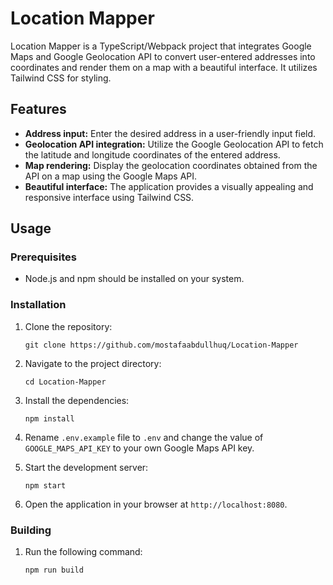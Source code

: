 # Location Mapper

Location Mapper is a TypeScript/Webpack project that integrates Google Maps and Google Geolocation API to convert user-entered addresses into coordinates and render them on a map with a beautiful interface. It utilizes Tailwind CSS for styling.

## Features

-   **Address input:** Enter the desired address in a user-friendly input field.
-   **Geolocation API integration:** Utilize the Google Geolocation API to fetch the latitude and longitude coordinates of the entered address.
-   **Map rendering:** Display the geolocation coordinates obtained from the API on a map using the Google Maps API.
-   **Beautiful interface:** The application provides a visually appealing and responsive interface using Tailwind CSS.

## Usage

### Prerequisites

-   Node.js and npm should be installed on your system.

### Installation

1. Clone the repository:

    ```shell
    git clone https://github.com/mostafaabdullhuq/Location-Mapper
    ```

2. Navigate to the project directory:

    ```shell
    cd Location-Mapper
    ```

3. Install the dependencies:

    ```shell
    npm install
    ```

4. Rename `.env.example` file to `.env` and change the value of `GOOGLE_MAPS_API_KEY` to your own Google Maps API key.

5. Start the development server:

    ```shell
    npm start
    ```

6. Open the application in your browser at `http://localhost:8080`.

### Building

1. Run the following command:

    ```shell
    npm run build
    ```
